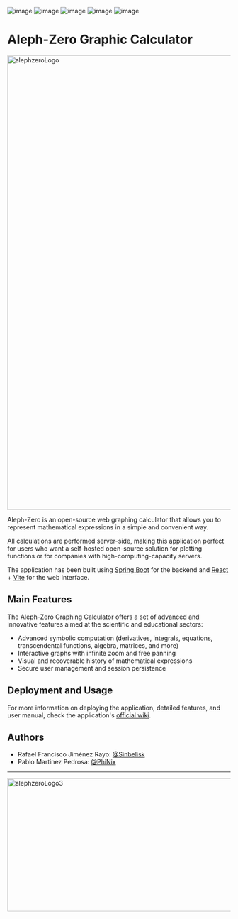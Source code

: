 ![image](https://img.shields.io/badge/Spring-6DB33F?style=for-the-badge&logo=spring&logoColor=white)
![image](https://img.shields.io/badge/React-20232A?style=for-the-badge&logo=react&logoColor=61DAFB)
![image](https://img.shields.io/badge/Vite-B73BFE?style=for-the-badge&logo=vite&logoColor=FFD62E)
![image](https://img.shields.io/badge/MySQL-005C84?style=for-the-badge&logo=mysql&logoColor=white)
![image](https://img.shields.io/badge/Docker-2CA5E0?style=for-the-badge&logo=docker&logoColor=white)
# Aleph-Zero Graphic Calculator
<img width="1024" height="1024" alt="alephzeroLogo" src="https://github.com/user-attachments/assets/4e239d40-a834-4c36-b794-35525083cfe3" />

Aleph-Zero is an open-source web graphing calculator that allows you to represent mathematical expressions in a simple and convenient way.

All calculations are performed server-side, making this application perfect for users who want a self-hosted open-source solution for plotting functions or for companies with high-computing-capacity servers.

The application has been built using [Spring Boot](https://spring.io/projects/spring-boot) for the backend and [React](https://es.react.dev/) + [Vite](https://vite.dev/) for the web interface.

## Main Features
The Aleph-Zero Graphing Calculator offers a set of advanced and innovative features aimed at the scientific and educational sectors:

* Advanced symbolic computation (derivatives, integrals, equations, transcendental functions, algebra, matrices, and more)
* Interactive graphs with infinite zoom and free panning
* Visual and recoverable history of mathematical expressions
* Secure user management and session persistence

## Deployment and Usage
For more information on deploying the application, detailed features, and user manual, check the application's [official wiki](/../../wiki/).

## Authors
- Rafael Francisco Jiménez Rayo: [@Sinbelisk](https://github.com/Sinbelisk)
- Pablo Martinez Pedrosa: [@PhiNix](https://github.com/lPhiNix)

---

<img width="2000" height="300" alt="alephzeroLogo3" src="https://github.com/user-attachments/assets/4e05165e-65fc-4fda-b4ef-dc735318d66d" />
